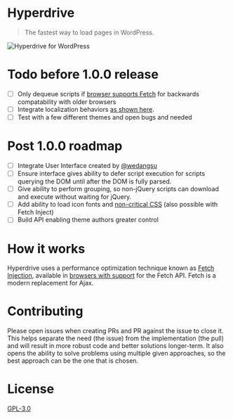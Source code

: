 # Hyperdrive

> The fastest way to load pages in WordPress.

![Hyperdrive for WordPress](https://github.com/wp-id/hyperdrive/blob/master/logo.png)

# Todo before 1.0.0 release

- [ ] Only dequeue scripts if [browser supports Fetch](http://caniuse.com/#search=fetch) for backwards compatability with older browsers
- [ ] Integrate localization behaviors [as shown here](https://gist.github.com/jhabdas/64e8380010e43a526fb9c9ee511fad17#file-functions-php-L507).
- [ ] Test with a few different themes and open bugs and needed

# Post 1.0.0 roadmap

- [ ] Integrate User Interface created by [@wedangsu](https://github.com/wedangsusu)
- [ ] Ensure interface gives ability to defer script execution for scripts querying the DOM until after the DOM is fully parsed.
- [ ] Give ability to perform grouping, so non-jQuery scripts can download and execute without waiting for jQuery.
- [ ] Add ability to load icon fonts and [non-critical CSS](https://gist.github.com/scottjehl/87176715419617ae6994) (also possible with Fetch Inject)
- [ ] Build API enabling theme authors greater control

# How it works

Hyperdrive uses a performance optimization technique known as [Fetch Injection](https://hackcabin.com/post/managing-async-dependencies-javascript/), available in [browsers with support](http://caniuse.com/#search=fetch) for the Fetch API. Fetch is a modern replacement for Ajax.

# Contributing

Please open issues when creating PRs and PR against the issue to close it. This helps separate the need (the issue) from the implementation (the pull) and will result in more robust code and better solutions longer-term. It also opens the ability to solve problems using multiple given approaches, so the best approach can be the one that is chosen.

# License

[GPL-3.0](https://github.com/wp-id/hyperdrive/blob/master/LICENSE)
